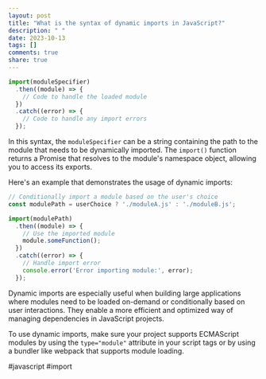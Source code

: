 ```yaml
---
layout: post
title: "What is the syntax of dynamic imports in JavaScript?"
description: " "
date: 2023-10-13
tags: []
comments: true
share: true
---
```


```javascript
import(moduleSpecifier)
  .then((module) => {
    // Code to handle the loaded module
  })
  .catch((error) => {
    // Code to handle any import errors
  });
```

In this syntax, the `moduleSpecifier` can be a string containing the path to the module that needs to be dynamically imported. The `import()` function returns a Promise that resolves to the module's namespace object, allowing you to access its exports.

Here's an example that demonstrates the usage of dynamic imports:

```javascript
// Conditionally import a module based on the user's choice
const modulePath = userChoice ? './moduleA.js' : './moduleB.js';

import(modulePath)
  .then((module) => {
    // Use the imported module
    module.someFunction();
  })
  .catch((error) => {
    // Handle import error
    console.error('Error importing module:', error);
  });
```

Dynamic imports are especially useful when building large applications where modules need to be loaded on-demand or conditionally based on user interactions. They enable a more efficient and optimized way of managing dependencies in JavaScript projects.

To use dynamic imports, make sure your project supports ECMAScript modules by using the `type="module"` attribute in your script tags or by using a bundler like webpack that supports module loading.

#javascript #import
